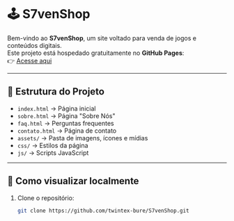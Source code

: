 # 🕹️ S7venShop

Bem-vindo ao **S7venShop**, um site voltado para venda de jogos e conteúdos digitais.  
Este projeto está hospedado gratuitamente no **GitHub Pages**:  
👉 [Acesse aqui](https://twintex-bure.github.io/S7venShop/)

---

## 📂 Estrutura do Projeto

- `index.html` → Página inicial  
- `sobre.html` → Página "Sobre Nós"  
- `faq.html` → Perguntas frequentes  
- `contato.html` → Página de contato  
- `assets/` → Pasta de imagens, ícones e mídias  
- `css/` → Estilos da página  
- `js/` → Scripts JavaScript  

---

## 🚀 Como visualizar localmente

1. Clone o repositório:
   ```bash
   git clone https://github.com/twintex-bure/S7venShop.git

